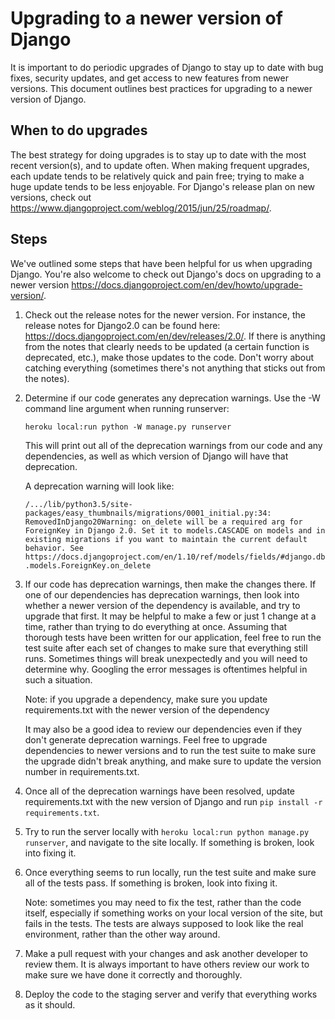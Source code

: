 Upgrading to a newer version of Django
======================================

It is important to do periodic upgrades of Django to stay up to date with bug fixes, security updates, and get access to new features from newer versions. This document outlines best practices for upgrading to a newer version of Django.

When to do upgrades
-------------------
The best strategy for doing upgrades is to stay up to date with the most recent version(s), and to update often. When making frequent upgrades, each update tends to be relatively quick and pain free; trying to make a huge update tends to be less enjoyable.
For Django's release plan on new versions, check out https://www.djangoproject.com/weblog/2015/jun/25/roadmap/.

Steps
-----
We've outlined some steps that have been helpful for us when upgrading Django. You're also welcome to check out Django's docs on upgrading to a newer version https://docs.djangoproject.com/en/dev/howto/upgrade-version/.

1. Check out the release notes for the newer version. For instance, the release notes for Django2.0 can be found here: https://docs.djangoproject.com/en/dev/releases/2.0/. If there is anything from the notes that clearly needs to be updated (a certain function is deprecated, etc.), make those updates to the code. Don't worry about catching everything (sometimes there's not anything that sticks out from the notes).

2. Determine if our code generates any deprecation warnings. Use the -W command line argument when running runserver:

   `heroku local:run python -W manage.py runserver`

   This will print out all of the deprecation warnings from our code and any dependencies, as well as which version of Django will have that deprecation.

   A deprecation warning will look like:

   ```/.../lib/python3.5/site-packages/easy_thumbnails/migrations/0001_initial.py:34: RemovedInDjango20Warning: on_delete will be a required arg for ForeignKey in Django 2.0. Set it to models.CASCADE on models and in existing migrations if you want to maintain the current default behavior. See https://docs.djangoproject.com/en/1.10/ref/models/fields/#django.db.models.ForeignKey.on_delete```

3. If our code has deprecation warnings, then make the changes there. If one of our dependencies has deprecation warnings, then look into whether a newer version of the dependency is available, and try to upgrade that first. It may be helpful to make a few or just 1 change at a time, rather than trying to do everything at once. Assuming that thorough tests have been written for our application, feel free to run the test suite after each set of changes to make sure that everything still runs. Sometimes things will break unexpectedly and you will need to determine why. Googling the error messages is oftentimes helpful in such a situation.

   Note: if you upgrade a dependency, make sure you update requirements.txt with the newer version of the dependency

   It may also be a good idea to review our dependencies even if they don't generate deprecation warnings. Feel free to upgrade dependencies to newer versions and to run the test suite to make sure the upgrade didn't break anything, and make sure to update the version number in requirements.txt.

4. Once all of the deprecation warnings have been resolved, update requirements.txt with the new version of Django and run `pip install -r requirements.txt`.

5. Try to run the server locally with `heroku local:run python manage.py runserver`, and navigate to the site locally. If something is broken, look into fixing it.

6. Once everything seems to run locally, run the test suite and make sure all of the tests pass. If something is broken, look into fixing it.

   Note: sometimes you may need to fix the test, rather than the code itself, especially if something works on your local version of the site, but fails in the tests. The tests are always supposed to look like the real environment, rather than the other way around.

7. Make a pull request with your changes and ask another developer to review them. It is always important to have others review our work to make sure we have done it correctly and thoroughly.

8. Deploy the code to the staging server and verify that everything works as it should.
